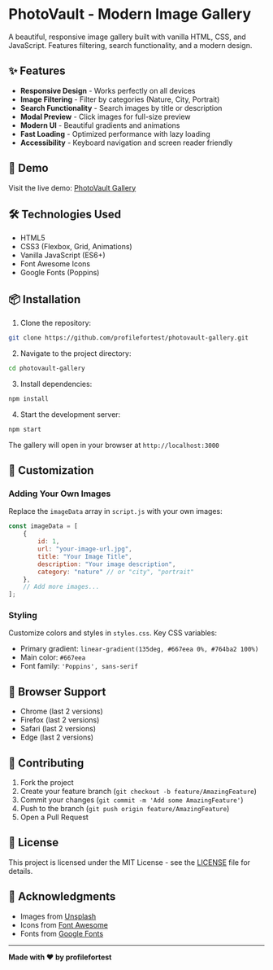 # PhotoVault - Modern Image Gallery

A beautiful, responsive image gallery built with vanilla HTML, CSS, and JavaScript. Features filtering, search functionality, and a modern design.

## ✨ Features

- **Responsive Design** - Works perfectly on all devices
- **Image Filtering** - Filter by categories (Nature, City, Portrait)
- **Search Functionality** - Search images by title or description
- **Modal Preview** - Click images for full-size preview
- **Modern UI** - Beautiful gradients and animations
- **Fast Loading** - Optimized performance with lazy loading
- **Accessibility** - Keyboard navigation and screen reader friendly

## 🚀 Demo

Visit the live demo: [PhotoVault Gallery](https://profilefortest.github.io/photovault-gallery)

## 🛠️ Technologies Used

- HTML5
- CSS3 (Flexbox, Grid, Animations)
- Vanilla JavaScript (ES6+)
- Font Awesome Icons
- Google Fonts (Poppins)

## 📦 Installation

1. Clone the repository:
```bash
git clone https://github.com/profilefortest/photovault-gallery.git
```

2. Navigate to the project directory:
```bash
cd photovault-gallery
```

3. Install dependencies:
```bash
npm install
```

4. Start the development server:
```bash
npm start
```

The gallery will open in your browser at `http://localhost:3000`

## 🔧 Customization

### Adding Your Own Images

Replace the `imageData` array in `script.js` with your own images:

```javascript
const imageData = [
    {
        id: 1,
        url: "your-image-url.jpg",
        title: "Your Image Title",
        description: "Your image description",
        category: "nature" // or "city", "portrait"
    },
    // Add more images...
];
```

### Styling

Customize colors and styles in `styles.css`. Key CSS variables:

- Primary gradient: `linear-gradient(135deg, #667eea 0%, #764ba2 100%)`
- Main color: `#667eea`
- Font family: `'Poppins', sans-serif`

## 📱 Browser Support

- Chrome (last 2 versions)
- Firefox (last 2 versions)
- Safari (last 2 versions)
- Edge (last 2 versions)

## 🤝 Contributing

1. Fork the project
2. Create your feature branch (`git checkout -b feature/AmazingFeature`)
3. Commit your changes (`git commit -m 'Add some AmazingFeature'`)
4. Push to the branch (`git push origin feature/AmazingFeature`)
5. Open a Pull Request

## 📄 License

This project is licensed under the MIT License - see the [LICENSE](LICENSE) file for details.

## 🙏 Acknowledgments

- Images from [Unsplash](https://unsplash.com)
- Icons from [Font Awesome](https://fontawesome.com)
- Fonts from [Google Fonts](https://fonts.google.com)

---

**Made with ❤️ by profilefortest**